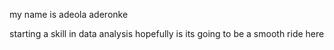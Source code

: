 my name is adeola aderonke

starting a skill in data analysis
hopefully is its going to be a smooth ride here

